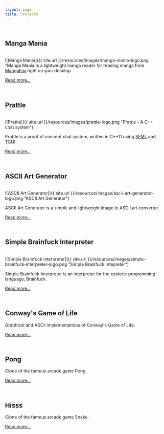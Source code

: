 ```yaml
---
layout: page
title: Projects
---
```

<br>

## Manga Mania
<br>
![Manga Mania]({{ site.url }}/resources/images/manga-mania-logo.png "<anga Mania - A lightweght manga reader")

Manga Mania is a lightweight manga reader for reading manga from [MangaFox](http://mangafox.me/) right on your desktop.

[Read more...]({{site.url}}/manga-mania)

<br>

## Prattle
<br>
![Prattle]({{ site.url }}/resources/images/prattle-logo.png "Prattle - A C++ chat system")

Prattle is a proof of concept chat system, written in C++11 using [SFML](http://sfml-dev.org) and [TGUI](https://tgui.eu).

[Read more...]({{site.url}}/prattle)

<br>

## ASCII Art Generator
<br>
![ASCII Art Generator]({{ site.url }}/resources/images/ascii-art-generator-logo.png "ASCII Art Generator")

ASCII Art Generator is a simple and lightweight image to ASCII art convertor.

[Read more...]({{site.url}}/ascii-art-generator)

<br>

## Simple Brainfuck Interpreter
<br>
![Simple Brainfuck Interpreter]({{ site.url }}/resources/images/simple-brainfuck-interpreter-logo.png "Simple Brainfuck Intepreter")

Simple Brainfuck Interpreter is an interpreter for the esoteric programming language, Brainfuck.

[Read more...]({{site.url}}/simple-brainfuck-interpreter)

<br>

## Conway's Game of Life

Graphical and ASCII implementations of Conway's Game of Life.

[Read more...]({{site.url}}/conways-game-of-life)

<br>

## Pong

Clone of the famous arcade game Pong.

[Read more...]({{site.url}}/pong)

<br>

## Hisss

Clone of the famous arcade game Snake.

[Read more...]({{site.url}}/hisss)

<br>
